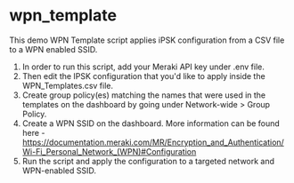 # wpn_template
This demo WPN Template script applies iPSK configuration from a CSV file to a WPN enabled SSID. 

1. In order to run this script, add your Meraki API key under .env file.
2. Then edit the IPSK configuration that you'd like to apply inside the WPN_Templates.csv file.
3. Create group policy(es) matching the names that were used in the templates on the dashboard by going under Network-wide > Group Policy.
4. Create a WPN SSID on the dashboard. More information can be found here - https://documentation.meraki.com/MR/Encryption_and_Authentication/Wi-Fi_Personal_Network_(WPN)#Configuration
5. Run the script and apply the configuration to a targeted network and WPN-enabled SSID.

